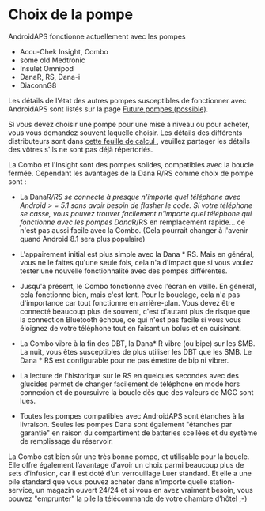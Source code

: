 # Choix de la pompe

AndroidAPS fonctionne actuellement avec les pompes

* Accu-Chek Insight, Combo
* some old Medtronic
* Insulet Omnipod
* DanaR, RS, Dana-i
* DiaconnG8

Les détails de l'état des autres pompes susceptibles de fonctionner avec AndroidAPS sont listés sur la page [Future pompes (possible)](Future-possible-Pump-Drivers.md).

Si vous devez choisir une pompe pour une mise à niveau ou pour acheter, vous vous demandez souvent laquelle choisir. Les détails des différents distributeurs sont dans [ cette feuille de calcul ](https://drive.google.com/open?id=1CRfmmjA-0h_9nkRViP3J9FyflT9eu-a8HeMrhrKzKz0), veuillez partager les détails des vôtres s'ils ne sont pas déjà répertoriés.

La Combo et l'Insight sont des pompes solides, compatibles avec la boucle fermée. Cependant les avantages de la Dana R/RS comme choix de pompe sont :

* La Dana*R/RS se connecte à presque n'importe quel téléphone avec Android > = 5.1 sans avoir besoin de flasher le code. Si votre téléphone se casse, vous pouvez trouver facilement n'importe quel téléphone qui fonctionne avec les pompes Dana*R/RS en remplacement rapide... ce n'est pas aussi facile avec la Combo. (Cela pourrait changer à l'avenir quand Android 8.1 sera plus populaire)

* L'appairement initial est plus simple avec la Dana * RS. Mais en général, vous ne le faites qu'une seule fois, cela n'a d'impact que si vous voulez tester une nouvelle fonctionnalité avec des pompes différentes.

* Jusqu'à présent, le Combo fonctionne avec l'écran en veille. En général, cela fonctionne bien, mais c'est lent. Pour le bouclage, cela n'a pas d'importance car tout fonctionne en arrière-plan. Vous devez être connecté beaucoup plus de souvent, c'est d'autant plus de risque que la connection Bluetooth échoue, ce qui n'est pas facile si vous vous éloignez de votre téléphone tout en faisant un bolus et en cuisinant.

* La Combo vibre à la fin des DBT, la Dana* R vibre (ou bipe) sur les SMB. La nuit, vous êtes susceptibles de plus utiliser les DBT que les SMB. Le Dana * RS est configurable pour ne pas émettre de bip ni vibrer.

* La lecture de l'historique sur le RS en quelques secondes avec des glucides permet de changer facilement de téléphone en mode hors connexion et de poursuivre la boucle dès que des valeurs de MGC sont lues.

* Toutes les pompes compatibles avec AndroidAPS sont étanches à la livraison. Seules les pompes Dana sont également "étanches par garantie" en raison du compartiment de batteries scellées et du système de remplissage du réservoir.

La Combo est bien sûr une très bonne pompe, et utilisable pour la boucle. Elle offre également l’avantage d'avoir un choix parmi beaucoup plus de sets d’infusion, car il est doté d’un verrouillage Luer standard. Et elle a une pile standard que vous pouvez acheter dans n’importe quelle station-service, un magazin ouvert 24/24 et si vous en avez vraiment besoin, vous pouvez "emprunter" la pile la télécommande de votre chambre d’hôtel ;-)